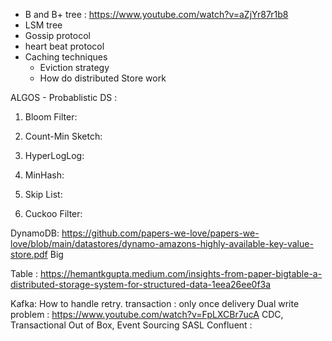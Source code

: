 

* B and B+ tree : https://www.youtube.com/watch?v=aZjYr87r1b8
* LSM tree
* Gossip protocol
* heart beat protocol
* Caching techniques
  * Eviction strategy
  * How do distributed Store work


ALGOS - Probablistic DS :

1. Bloom Filter:

2.	Count-Min Sketch:

3.	HyperLogLog:

4.	MinHash:

5.	Skip List:

6.	Cuckoo Filter:


DynamoDB: https://github.com/papers-we-love/papers-we-love/blob/main/datastores/dynamo-amazons-highly-available-key-value-store.pdf
Big

Table : https://hemantkgupta.medium.com/insights-from-paper-bigtable-a-distributed-storage-system-for-structured-data-1eea26ee0f3a

Kafka:
How to handle retry.
transaction : only once delivery
Dual write problem : https://www.youtube.com/watch?v=FpLXCBr7ucA
CDC, Transactional Out of Box, Event Sourcing
SASL Confluent : 